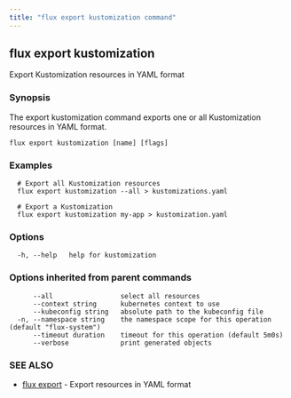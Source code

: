 ```yaml
---
title: "flux export kustomization command"
---
```

## flux export kustomization

Export Kustomization resources in YAML format

### Synopsis

The export kustomization command exports one or all Kustomization resources in YAML format.

```
flux export kustomization [name] [flags]
```

### Examples

```
  # Export all Kustomization resources
  flux export kustomization --all > kustomizations.yaml

  # Export a Kustomization
  flux export kustomization my-app > kustomization.yaml
```

### Options

```
  -h, --help   help for kustomization
```

### Options inherited from parent commands

```
      --all                 select all resources
      --context string      kubernetes context to use
      --kubeconfig string   absolute path to the kubeconfig file
  -n, --namespace string    the namespace scope for this operation (default "flux-system")
      --timeout duration    timeout for this operation (default 5m0s)
      --verbose             print generated objects
```

### SEE ALSO

* [flux export](../flux_export/)	 - Export resources in YAML format

